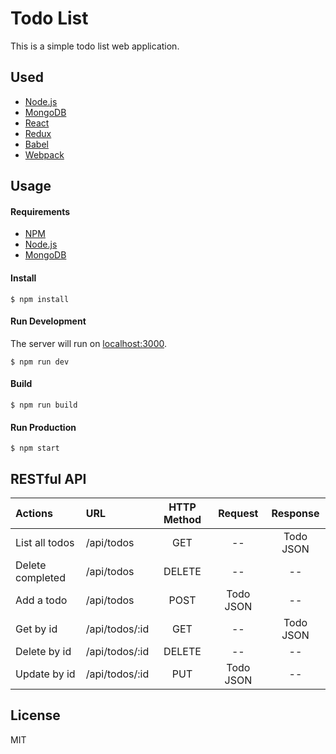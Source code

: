 Todo List
========

This is a simple todo list web application.

Used
--------

-   [Node.js](https://nodejs.org/)
-   [MongoDB](https://www.mongodb.com/)
-   [React](https://facebook.github.io/react/)
-   [Redux](https://redux.js.org/)
-   [Babel](https://babeljs.io/)
-   [Webpack](https://webpack.github.io/)

Usage
--------

#### Requirements

-   [NPM](https://npmjs.com/)
-   [Node.js](https://nodejs.org/)
-   [MongoDB](https://www.mongodb.com/)


#### Install

```
$ npm install
```

#### Run Development

The server will run on [localhost:3000](localhost:3000).

```
$ npm run dev
```

#### Build

```
$ npm run build
```

#### Run Production

```
$ npm start
```

RESTful API
--------

Actions         |      URL      |HTTP Method |Request   | Response
:---------------|:--------------|:----------:|:--------:|:---------:
List all todos  | /api/todos    | GET        | --       | Todo JSON
Delete completed| /api/todos    | DELETE     | --       | --
Add a todo      | /api/todos    | POST       | Todo JSON| --
Get by id       | /api/todos/:id| GET        | --       | Todo JSON
Delete by id    | /api/todos/:id| DELETE     | --       | --
Update by id    | /api/todos/:id| PUT        | Todo JSON| --

License
--------

MIT
